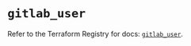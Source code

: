 # `gitlab_user`

Refer to the Terraform Registry for docs: [`gitlab_user`](https://registry.terraform.io/providers/gitlabhq/gitlab/17.6.0/docs/resources/user).
